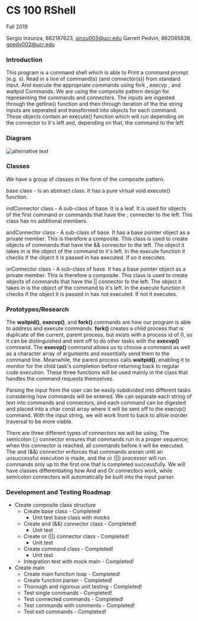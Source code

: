 # CS 100 RShell
Fall 2019


Sergio Inzunza, 862187623, sinzu003@ucr.edu
Garrett Pedvin, 862085838, gpedv002@ucr.edu

### Introduction
This program is a command shell which is able to Print a command prompt (e.g. `$`). Read in a line of command(s) (and connector(s)) from standard input. And execute the appropriate 
commands using fork , execvp , and waitpid Commands. We are using the composite pattern design for representing the commands and connecters. The inputs are ingested through the getline() function and then through iteration of the the string inputs are seperated and transformed into objects for each command. Those objects contain an execute() function which will run depending on the connector to it's left and, depending on that, the command to the left.

### Diagram
![alternative text](https://github.com/cs100/assignment-sigp/blob/master/images/OMT%20Diagram.jpeg)

### Classes
We have a group of classes in the form of the composite pattern.

base class - Is an abstract class. It has a pure virtual void execute() function. 

indConnector class - A sub-class of base. It is a leaf. It is used for objects of the first command or commands that have the ; connecter to the left. 
This class has no additional members. 

andConnector class - A sub-class of base. It has a base pointer object as a private member. This is therefore a composite. This class is used to create objects of commands that have 
the && connector to the left. The object it takes in is the object of the command to it's left. In the execute function it checks if the object it is passed in has executed. 
If so it executes.

orConnector class - A sub-class of base. It has a base pointer object as a private member. This is therefore a composite. This class is used to create objects of commands that have 
the || connector to the left. The object it takes in is the object of the command to it's left. In the execute function it checks if the object it is passed in has not executed. 
If not it executes.

### Prototypes/Research
The **waitpid()**, **execvp()**, and **fork()** commands are how our program is able to address and execute commands. **fork()** creates a child process that is duplicate of the current, parent process, but exists with a process id of 0, so it can be distinguished and sent off to do other tasks with the **execvp()** command. The **execvp()** command allows us to choose a command as well as a character array of arguments and essentially send them to the command line. Meanwhile, the parent process calls **waitpid()**, enabling it to monitor for the child task's completion before returning back to regular code execution. These three functions will be used mainly in the class that handles the command requests themselves.

Parsing the input from the user can be easily subdivided into different tasks considering how commands will be entered. We can separate each string of text into commands and connectors, and each command can be digested and placed into a char const array where it will be sent off to the execvp() command. With the input string, we will work front to back to allow inorder traversal to be more viable. 

There are three different types of connectors we will be using. The semicolon (;) connector ensures that commands run in a proper sequence; when this connector is reached, all commands before it will be executed. The and (&&) connector enforces that commands areran until an unsuccessful execution is made, and the or (||) processor will run commands only up to the first one that is completed successfully. We will have classes differentiating how And and Or connectors work, while semicolon connectors will automatically be built into the input parser.

### Development and Testing Roadmap
- Create composite class structure
  - Create base class - Completed!
    - Unit test base class with mocks
  - Create and (&&) connector class - Completed!
    - Unit test
  - Create or (||) connector class - Completed!
    - Unit test
  - Create command class - Completed!
    - Unit test
  - Integration test with mock main - Completed!
- Create main
  - Create main function loop - Completed!
  - Create function parser - Completed!
  - Thorough and rigorous unit testing - Completed!
  - Test single commands - Completed!
  - Test connected commands - Completed!
  - Test commands with comments - Completed!
  - Test exit commands - Completed!
